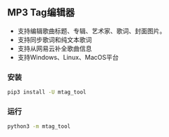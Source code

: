 ## MP3 Tag编辑器

 - 支持编辑歌曲标题、专辑、艺术家、歌词、封面图片。
 - 支持同步歌词和纯文本歌词
 - 支持从网易云补全歌曲信息
 - 支持Windows、Linux、MacOS平台

### 安装

```bash
pip3 install -U mtag_tool
```

### 运行

```bash
python3 -m mtag_tool
```

